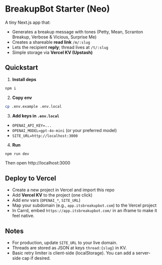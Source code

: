# BreakupBot Starter (Neo)

A tiny Next.js app that:
- Generates a breakup message with tones (Petty, Mean, Scranton Breakup, Verbose & Vicious, Surprise Me)
- Creates a shareable **read link** `/m/:slug`
- Lets the recipient **reply**; thread lives at `/t/:slug`
- Simple storage via **Vercel KV (Upstash)**

## Quickstart

1. **Install deps**
```bash
npm i
```

2. **Copy env**
```bash
cp .env.example .env.local
```

3. **Add keys in `.env.local`**
- `OPENAI_API_KEY=...`
- `OPENAI_MODEL=gpt-4o-mini` (or your preferred model)
- `SITE_URL=http://localhost:3000`

4. **Run**
```bash
npm run dev
```

Then open http://localhost:3000

## Deploy to Vercel

- Create a new project in Vercel and import this repo
- Add **Vercel KV** to the project (one click)
- Add env vars (`OPENAI_*`, `SITE_URL`)
- Map your subdomain (e.g., `app.itsbreakupbot.com`) to the Vercel project
- In Carrd, embed `https://app.itsbreakupbot.com/` in an iframe to make it feel native.

## Notes
- For production, update `SITE_URL` to your live domain.
- Threads are stored as JSON at keys `thread:{slug}` in KV.
- Basic retry limiter is client-side (localStorage). You can add a server-side cap if desired.
